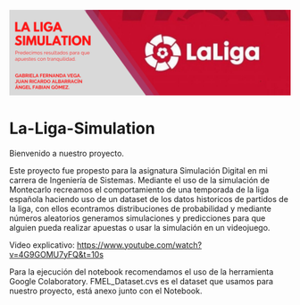 ![Banner El Arte mas allá del Humano](LaLigaBanner.png)
# La-Liga-Simulation

Bienvenido a nuestro proyecto.

Este proyecto fue propesto para la asignatura Simulación Digital en mi carrera de Ingeniería de Sistemas. Mediante el uso de la simulación de Montecarlo recreamos el comportamiento de una temporada de la liga española haciendo uso de un dataset de los datos historicos de partidos de la liga, con ellos econtramos distribuciones de probabilidad y mediante números aleatorios generamos simulaciones y predicciones para que alguien pueda realizar apuestas o usar la simulación en un videojuego.

Video explicativo: https://www.youtube.com/watch?v=4G9GOMU7yFQ&t=10s

Para la ejecución del notebook recomendamos el uso de la herramienta Google Colaboratory.
FMEL_Dataset.cvs es el dataset que usamos para nuestro proyecto, está anexo junto con el Notebook.
